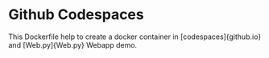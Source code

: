 # Github Codespaces

This Dockerfile help to create a docker container in [codespaces]{github.io} and [Web.py]{Web.py} Webapp demo.
